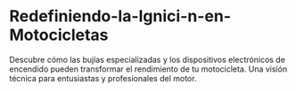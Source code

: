 # Redefiniendo-la-Ignici-n-en-Motocicletas
Descubre cómo las bujías especializadas y los dispositivos electrónicos de encendido pueden transformar el rendimiento de tu motocicleta. Una visión técnica para entusiastas y profesionales del motor.
